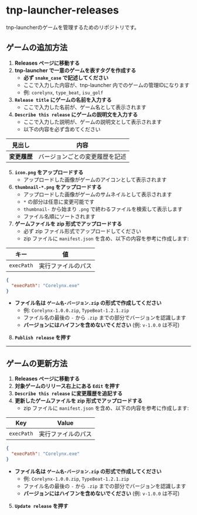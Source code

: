 # tnp-launcher-releases

tnp-launcherのゲームを管理するためのリポジトリです。

## ゲームの追加方法

1. **Releases ページに移動する**
2. **tnp-launcher で一意のゲームを表すタグを作成する**
   - **必ず `snake_case` で記述してください**
   - ここで入力した内容が、tnp-launcher 内でのゲームの管理IDになります
   - 例: `corelynx`, `type_beat`, `isu_golf`
3. **`Release title` にゲームの名前を入力する**
   - ここで入力した名前が、ゲーム名として表示されます
4. **`Describe this release` にゲームの説明文を入力する**
   - ここで入力した説明が、ゲームの説明文として表示されます
   - 以下の内容を必ず含めてください
  
| 見出し       | 内容                      |
|-------------|--------------------------|
| **変更履歴** | バージョンごとの変更履歴を記述 |

5. **`icon.png` をアップロードする**
   - アップロードした画像がゲームのアイコンとして表示されます
6. **`thumbnail-*.png` をアップロードする**
   - アップロードした画像がゲームのサムネイルとして表示されます
   - `*` の部分は任意に変更可能です
   - `thumbnail-` から始まり `.png` で終わるファイルを検索して表示します
   - ファイル名順にソートされます
7. **ゲームファイルを zip 形式でアップロードする**
   - 必ず zip ファイル形式でアップロードしてください
   - zip ファイルに `manifest.json` を含め、以下の内容を参考に作成します:

| キー        | 値                  |
|------------|---------------------|
| `execPath` | 実行ファイルのパス     |

```json
{
  "execPath": "Corelynx.exe"
}
```

   - **ファイル名は `ゲーム名-バージョン.zip` の形式で作成してください**
     - 例: `Corelynx-1.0.0.zip`, `TypeBeat-1.2.1.zip`
     - ファイル名の最後の `-` から `.zip` までの部分でバージョンを認識します
     - **バージョンにはハイフンを含めないでください** (例: `v-1.0.0` は不可)
8. **`Publish release` を押す**

---

## ゲームの更新方法

1. **Releases ページに移動する**
2. **対象ゲームのリリース右上にある `Edit` を押す**
3. **`Describe this release` に変更履歴を追記する**
4. **更新したゲームファイルを zip 形式でアップロードする**
   - zip ファイルに `manifest.json` を含め、以下の内容を参考に作成します:

| Key        | Value               |
|------------|---------------------|
| `execPath` | 実行ファイルのパス |

```json
{
  "execPath": "Corelynx.exe"
}
```

   - **ファイル名は `ゲーム名-バージョン.zip` の形式で作成してください**
     - 例: `Corelynx-1.0.0.zip`, `TypeBeat-1.2.1.zip`
     - ファイル名の最後の `-` から `.zip` までの部分でバージョンを認識します
     - **バージョンにはハイフンを含めないでください** (例: `v-1.0.0` は不可)
5. **`Update release` を押す**
